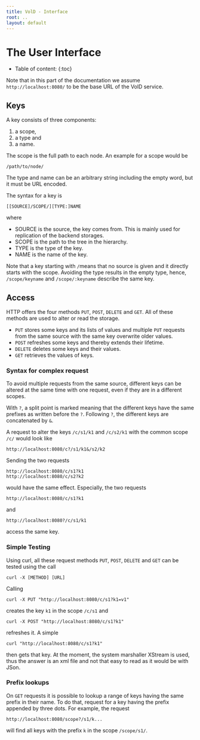```yaml
---
title: VolD - Interface
root: ..
layout: default
---
```



The User Interface
=========

* Table of content:
{:toc}

Note that in this part of the documentation we assume `http://localhost:8080/` to be the base URL of the VolD service.

Keys
----

A key consists of three components:
1. a scope,
2. a type and
3. a name.

The scope is the full path to each node. An example for a scope would be

    /path/to/node/

The type and name can be an arbitrary string including the empty word, but it must be URL encoded.

The syntax for a key is

    [[SOURCE]/SCOPE/][TYPE:]NAME

where
* SOURCE is the source, the key comes from. This is mainly used for replication of the backend storages.
* SCOPE is the path to the tree in the hierarchy.
* TYPE is the type of the key.
* NAME is the name of the key.

Note that a key starting with `/`means that no source is given and it directly starts with the scope. Avoiding the type results in the empty type, hence, `/scope/keyname` and `/scope/:keyname` describe the same key.

Access
------

HTTP offers the four methods `PUT`, `POST`, `DELETE` and `GET`.
All of these methods are used to alter or read the storage.
* `PUT` stores some keys and its lists of values and multiple `PUT` requests from the same source with the same key overwrite older values.
* `POST` refreshes some keys and thereby extends their lifetime.
* `DELETE` deletes some keys and their values.
* `GET` retrieves the values of keys.

### Syntax for complex request

To avoid multiple requests from the same source, different keys can be altered at the same time with one request, even if they are in a different scopes.

With `?`, a split point is marked meaning that the different keys have the same prefixes as written before the `?`. Following `?`, the different keys are concatenated by `&`.

A request to alter the keys `/c/s1/k1` and `/c/s2/k1` with the common scope `/c/` would look like

    http://localhost:8080/c?/s1/k1&/s2/k2

Sending the two requests

    http://localhost:8080/c/s1?k1
    http://localhost:8080/c/s2?k2

would have the same effect.
Especially, the two requests

    http://localhost:8080/c/s1?k1

and

    http://localhost:8080?/c/s1/k1

access the same key.


### Simple Testing

Using curl, all these request methods `PUT`, `POST`, `DELETE` and `GET` can be tested using the call

    curl -X [METHOD] [URL]

Calling

    curl -X PUT "http://localhost:8080/c/s1?k1=v1"

creates the key `k1` in the scope `/c/s1` and

    curl -X POST "http://localhost:8080/c/s1?k1"

refreshes it. A simple

    curl "http://localhost:8080/c/s1?k1"

then gets that key. At the moment, the system marshaller XStream is used, thus the answer is an xml file and not that easy to read as it would be with JSon.

### Prefix lookups

On `GET` requests it is possible to lookup a range of keys having the same prefix in their name.
To do that, request for a key having the prefix appended by three dots. For example, the request

    http://localhost:8080/scope?/s1/k...

will find all keys with the prefix `k` in the scope `/scope/s1/`.
